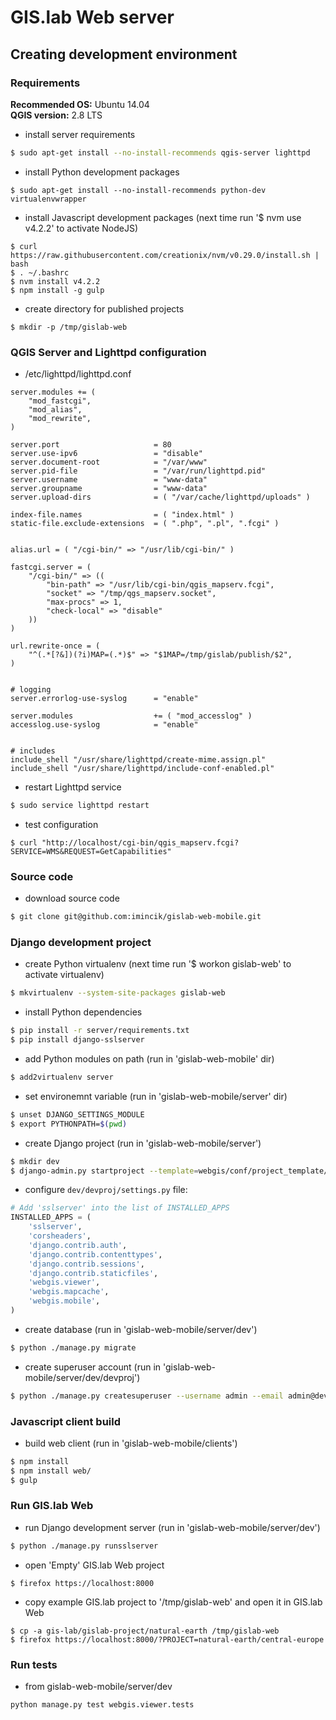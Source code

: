 # GIS.lab Web server

## Creating development environment

### Requirements
**Recommended OS:** Ubuntu 14.04  
**QGIS version:** 2.8 LTS

* install server requirements
```bash
$ sudo apt-get install --no-install-recommends qgis-server lighttpd
```

* install Python development packages
```
$ sudo apt-get install --no-install-recommends python-dev virtualenvwrapper
```

* install Javascript development packages (next time run '$ nvm use v4.2.2' to
  activate NodeJS)
```
$ curl https://raw.githubusercontent.com/creationix/nvm/v0.29.0/install.sh | bash
$ . ~/.bashrc
$ nvm install v4.2.2
$ npm install -g gulp
```

* create directory for published projects
```
$ mkdir -p /tmp/gislab-web
```

### QGIS Server and Lighttpd configuration
* /etc/lighttpd/lighttpd.conf
```
server.modules += (
    "mod_fastcgi",
    "mod_alias",
    "mod_rewrite",
)

server.port                     = 80
server.use-ipv6                 = "disable"
server.document-root            = "/var/www"
server.pid-file                 = "/var/run/lighttpd.pid"
server.username                 = "www-data"
server.groupname                = "www-data"
server.upload-dirs              = ( "/var/cache/lighttpd/uploads" )

index-file.names                = ( "index.html" )
static-file.exclude-extensions  = ( ".php", ".pl", ".fcgi" )


alias.url = ( "/cgi-bin/" => "/usr/lib/cgi-bin/" )

fastcgi.server = (
    "/cgi-bin/" => ((
        "bin-path" => "/usr/lib/cgi-bin/qgis_mapserv.fcgi",
        "socket" => "/tmp/qgs_mapserv.socket",
        "max-procs" => 1,
        "check-local" => "disable"
    ))
)

url.rewrite-once = (
    "^(.*[?&])(?i)MAP=(.*)$" => "$1MAP=/tmp/gislab/publish/$2",
)


# logging
server.errorlog-use-syslog      = "enable"

server.modules                  += ( "mod_accesslog" )
accesslog.use-syslog            = "enable"


# includes
include_shell "/usr/share/lighttpd/create-mime.assign.pl"
include_shell "/usr/share/lighttpd/include-conf-enabled.pl"
```

* restart Lighttpd service
```bash
$ sudo service lighttpd restart
```

* test configuration
```
$ curl "http://localhost/cgi-bin/qgis_mapserv.fcgi?SERVICE=WMS&REQUEST=GetCapabilities"
```

### Source code
* download source code
```bash
$ git clone git@github.com:imincik/gislab-web-mobile.git
```

### Django development project
* create Python virtualenv (next time run '$ workon gislab-web' to activate
  virtualenv)
```bash
$ mkvirtualenv --system-site-packages gislab-web
```

* install Python dependencies
```bash
$ pip install -r server/requirements.txt
$ pip install django-sslserver
```

* add Python modules on path (run in 'gislab-web-mobile' dir)
```bash
$ add2virtualenv server
```

* set environemnt variable (run in 'gislab-web-mobile/server' dir)
```bash
$ unset DJANGO_SETTINGS_MODULE
$ export PYTHONPATH=$(pwd)
```

* create Django project (run in 'gislab-web-mobile/server')
```bash
$ mkdir dev
$ django-admin.py startproject --template=webgis/conf/project_template/ devproj dev
```

* configure `dev/devproj/settings.py` file:
```python
# Add 'sslserver' into the list of INSTALLED_APPS
INSTALLED_APPS = (
    'sslserver',
    'corsheaders',
    'django.contrib.auth',
    'django.contrib.contenttypes',
    'django.contrib.sessions',
    'django.contrib.staticfiles',
    'webgis.viewer',
    'webgis.mapcache',
    'webgis.mobile',
)
```

* create database (run in 'gislab-web-mobile/server/dev')
```bash
$ python ./manage.py migrate
```

* create superuser account (run in 'gislab-web-mobile/server/dev/devproj')
```bash
$ python ./manage.py createsuperuser --username admin --email admin@dev.io
```

### Javascript client build
* build web client (run in 'gislab-web-mobile/clients')
```bash
$ npm install
$ npm install web/
$ gulp
```

### Run GIS.lab Web
* run Django development server (run in 'gislab-web-mobile/server/dev')
```bash
$ python ./manage.py runsslserver
```

* open 'Empty' GIS.lab Web project
```
$ firefox https://localhost:8000
```

* copy example GIS.lab project to '/tmp/gislab-web' and open it in GIS.lab Web
```
$ cp -a gis-lab/gislab-project/natural-earth /tmp/gislab-web
$ firefox https://localhost:8000/?PROJECT=natural-earth/central-europe
```

### Run tests

* from gislab-web-mobile/server/dev

```bash
python manage.py test webgis.viewer.tests
```
